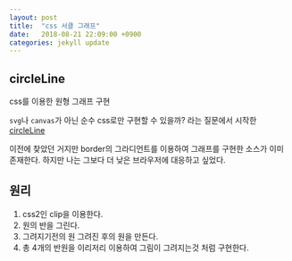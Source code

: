 ```yaml
---
layout: post
title:  "css 서클 그래프"
date:   2018-08-21 22:09:00 +0900
categories: jekyll update
---
```


## circleLine
css를 이용한 원형 그래프 구현

`svg`나 `canvas`가 아닌 순수 css로만 구현할 수 있을까? 라는 질문에서 시작한 [circleLine](https://github.com/uiwwnw/circleLine)

이전에 찾았던 거지만 border의 그라디언트를 이용하여 그래프를 구현한 소스가 이미존재한다. 하지만 나는 그보다 더 낮은 브라우저에 대응하고 싶었다.

## 원리
1. css2인 clip을 이용한다.
1. 원의 반을 그린다.
1. 그려지기전의 원 그려진 후의 원을 만든다.
1. 총 4개의 반원을 이리저리 이용하여 그림이 그려지는것 처럼 구현한다.
